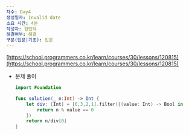 ```yaml
---
차수: Day4
생성일자: Invalid date
소요 시간: 4분
작성자: 한인탁
해결여부: 해결
구분(입문|기초): 입문
---
```

[https://school.programmers.co.kr/learn/courses/30/lessons/120815](https://school.programmers.co.kr/learn/courses/30/lessons/120815)

  

- 문제 풀이
    
    ```Swift
    import Foundation
    
    func solution(_ n:Int) -> Int {
        let div: [Int] = [6,3,2,1].filter({(value: Int) -> Bool in
            return n % value == 0
        })
        return n/div[0]     
    }
    ```